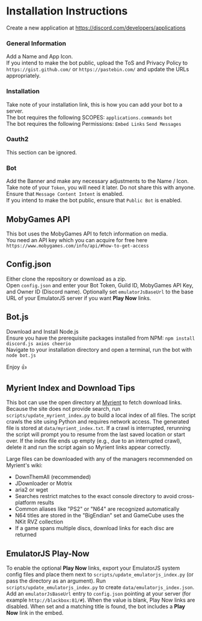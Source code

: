 # Installation Instructions
Create a new application at https://discord.com/developers/applications  

### General Information
Add a Name and App Icon.  
If you intend to make the bot public, upload the ToS and Privacy Policy to `https://gist.github.com/` or `https://pastebin.com/` and update the URLs appropriately.

### Installation
Take note of your installation link, this is how you can add your bot to a server.  
The bot requires the following SCOPES: `applications.commands` `bot`  
The bot requires the following Permissions: `Embed Links` `Send Messages`

### Oauth2
This section can be ignored.

### Bot
Add the Banner and make any necessary adjustments to the Name / Icon.  
Take note of your `Token`, you will need it later. Do not share this with anyone.  
Ensure that `Message Content Intent` is enabled.  
If you intend to make the bot public, ensure that `Public Bot` is enabled.

## MobyGames API
This bot uses the MobyGames API to fetch information on media.  
You need an API key which you can acquire for free here `https://www.mobygames.com/info/api/#how-to-get-access`

## Config.json
Either clone the repository or download as a zip.  
Open `config.json` and enter your Bot Token, Guild ID, MobyGames API Key, and Owner ID (Discord name).
Optionally set `emulatorJsBaseUrl` to the base URL of your EmulatorJS server if you want **Play Now** links.

## Bot.js
Download and Install Node.js  
Ensure you have the prerequisite packages installed from NPM: `npm install discord.js axios cheerio`  
Navigate to your installation directory and open a terminal, run the bot with `node bot.js`  

Enjoy 👍

## Myrient Index and Download Tips
This bot can use the open directory at [Myrient](https://myrient.erista.me/) to fetch download links. Because the site does not provide search, run `scripts/update_myrient_index.py` to build a local index of all files. The script crawls the site using Python and requires network access. The generated file is stored at `data/myrient_index.txt`.
If a crawl is interrupted, rerunning the script will prompt you to resume from the last saved location or start over. If the index file ends up empty (e.g., due to an interrupted crawl), delete it and run the script again so Myrient links appear correctly.

Large files can be downloaded with any of the managers recommended on Myrient's wiki:

- DownThemAll (recommended)
- JDownloader or Motrix
- aria2 or wget
- Searches restrict matches to the exact console directory to avoid cross-platform results
- Common aliases like "PS2" or "N64" are recognized automatically
- N64 titles are stored in the "BigEndian" set and GameCube uses the NKit RVZ collection
- If a game spans multiple discs, download links for each disc are returned

## EmulatorJS Play-Now
To enable the optional **Play Now** links, export your EmulatorJS system config files and place them next to `scripts/update_emulatorjs_index.py` (or pass the directory as an argument). Run `scripts/update_emulatorjs_index.py` to create `data/emulatorjs_index.json`.
Add an `emulatorJsBaseUrl` entry to `config.json` pointing at your server (for example `http://blackbox:81/#`).
When the value is blank, Play Now links are disabled. When set and a matching title is found, the bot includes a **Play Now** link in the embed.
